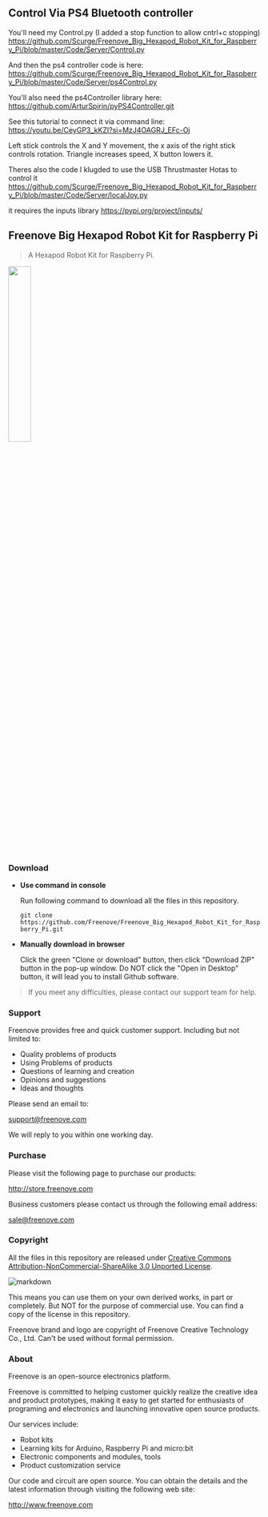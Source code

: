 
## Control Via PS4 Bluetooth controller

You'll need my Control.py (I added a stop function to allow cntrl+c stopping)
https://github.com/Scurge/Freenove_Big_Hexapod_Robot_Kit_for_Raspberry_Pi/blob/master/Code/Server/Control.py

And then the ps4 controller code is here:
https://github.com/Scurge/Freenove_Big_Hexapod_Robot_Kit_for_Raspberry_Pi/blob/master/Code/Server/ps4Control.py

You'll also need the ps4Controller library here:
https://github.com/ArturSpirin/pyPS4Controller.git

See this tutorial to connect it via command line:
https://youtu.be/CeyGP3_kKZI?si=MzJ4OAGRJ_EFc-Oj

Left stick controls the X and Y movement, the x axis of the right stick controls rotation.
Triangle increases speed, X button lowers it.

Theres also the code I klugded to use the USB Thrustmaster Hotas to control it
https://github.com/Scurge/Freenove_Big_Hexapod_Robot_Kit_for_Raspberry_Pi/blob/master/Code/Server/localJoy.py

it requires the inputs library
https://pypi.org/project/inputs/


## Freenove Big Hexapod Robot Kit for Raspberry Pi

> A Hexapod Robot Kit for Raspberry Pi.

<img src='Picture/icon.png' width='30%'/>

### Download

* **Use command in console**

	Run following command to download all the files in this repository.

	`git clone https://github.com/Freenove/Freenove_Big_Hexapod_Robot_Kit_for_Raspberry_Pi.git`

* **Manually download in browser**

	Click the green "Clone or download" button, then click "Download ZIP" button in the pop-up window.
	Do NOT click the "Open in Desktop" button, it will lead you to install Github software.

> If you meet any difficulties, please contact our support team for help.

### Support

Freenove provides free and quick customer support. Including but not limited to:

* Quality problems of products
* Using Problems of products
* Questions of learning and creation
* Opinions and suggestions
* Ideas and thoughts

Please send an email to:

[support@freenove.com](mailto:support@freenove.com)

We will reply to you within one working day.

### Purchase

Please visit the following page to purchase our products:

http://store.freenove.com

Business customers please contact us through the following email address:

[sale@freenove.com](mailto:sale@freenove.com)

### Copyright

All the files in this repository are released under [Creative Commons Attribution-NonCommercial-ShareAlike 3.0 Unported License](http://creativecommons.org/licenses/by-nc-sa/3.0/).

![markdown](https://i.creativecommons.org/l/by-nc-sa/3.0/88x31.png)

This means you can use them on your own derived works, in part or completely. But NOT for the purpose of commercial use.
You can find a copy of the license in this repository.

Freenove brand and logo are copyright of Freenove Creative Technology Co., Ltd. Can't be used without formal permission.


### About

Freenove is an open-source electronics platform.

Freenove is committed to helping customer quickly realize the creative idea and product prototypes, making it easy to get started for enthusiasts of programing and electronics and launching innovative open source products.

Our services include:

* Robot kits
* Learning kits for Arduino, Raspberry Pi and micro:bit
* Electronic components and modules, tools
* Product customization service

Our code and circuit are open source. You can obtain the details and the latest information through visiting the following web site:

http://www.freenove.com
